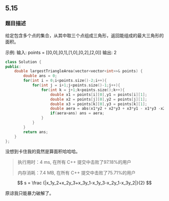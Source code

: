 ## 5.15

### 题目描述

给定包含多个点的集合，从其中取三个点组成三角形，返回能组成的最大三角形的面积。

示例:
输入: points = [[0,0],[0,1],[1,0],[0,2],[2,0]]
输出: 2

```cpp
class Solution {
public:
    double largestTriangleArea(vector<vector<int>>& points) {
        double ans = 0;
        for(int i = 0;i<points.size()-2;i++){
            for(int j = i+1;j<points.size()-1;j++){
                for(int k = j+1;k<points.size();k++){
                    double x1 = points[i][0],y1 = points[i][1];
                    double x2 = points[j][0],y2 = points[j][1];
                    double x3 = points[k][0],y3 = points[k][1];
                    double aera = abs(x1*y2 + x2*y3 + x3*y1 - x1*y3 -x2*y1 - x3*y2)/2;
                    if(aera>ans) ans = aera;
                }
            }
        }
        return ans;
    }
};
```

没想到卡住我的竟然是算面积哈哈哈。

> 执行用时：4 ms, 在所有 C++ 提交中击败了97.18%的用户
>
> 内存消耗：7.4 MB, 在所有 C++ 提交中击败了75.71%的用户

$$
s = \frac {|x_1y_2+x_2y_3+x_3y_1-x_1y_3-x_2y_1-x_3y_2|}{2}
$$

原谅我只能暴力破解了。